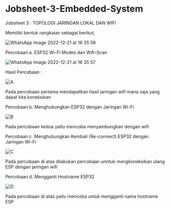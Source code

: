 # Jobsheet-3-Embedded-System
Jobsheet 3 : TOPOLOGI JARINGAN LOKAL DAN WIFI

Memiliki bentuk rangkaian sebagai berikut,

![WhatsApp Image 2022-12-21 at 16 35 58](https://user-images.githubusercontent.com/121012286/208873968-282b7eb0-dc5b-46b3-abed-7da3cf48d69b.jpeg)


Percobaan a.  ESP32 Wi-Fi Modes dan Wifi-Scan

![WhatsApp Image 2022-12-21 at 16 35 57](https://user-images.githubusercontent.com/121012286/208874109-720fb531-f519-4d2f-9833-e9b2c10e59bb.jpeg)

Hasil Percobaan :

![A](https://user-images.githubusercontent.com/121012286/208874337-eb9c9139-7434-48d9-8a52-84abee81ab44.jpg)

Pada percobaan pertama mendapatkan hasil jaringan wifi mana saja yang dapat kita koneksikan

Percobaan b. Menghubungkan ESP32 dengan Jaringan Wi-Fi

![B](https://user-images.githubusercontent.com/121012286/208874700-e432e53a-d3ff-4919-a8e5-def19ed588bc.png)

Pada percobaan kedua yaitu mencoba menyambungkan dengan wifi

Percobaan c.  Menghubungkan Kembali (Re-connect) ESP32 dengan Jaringan Wi-Fi

![C](https://user-images.githubusercontent.com/121012286/208875064-a44a8093-a67d-43d3-9434-ac648fe9e360.png)

Pada percobaan di atas dilakukan percobaan unntuk mengkoneksikan ulang ESP dengan jaringan wifi

Percobaan d.  Mengganti Hostname ESP32

![D](https://user-images.githubusercontent.com/121012286/208875320-ef7efc80-e3bf-4d1e-abda-fe510e9910ad.png)

Pada percobaan di atas yaitu mencoba untuk mengganti nama hostname ESP
